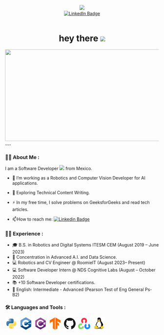
<div id="header" align="center">
  <img src="https://media.giphy.com/media/v1.Y2lkPTc5MGI3NjExZnVvdmJ5ZHU2OTRoYzNmNnNvZjVrM21ib293ZmlyY2ljc201c3lzMiZlcD12MV9pbnRlcm5hbF9naWZfYnlfaWQmY3Q9Zw/NFggbnBvFwKbK/giphy.gif" width="100"/>
  <div id="badges">
  <a href="[your-linkedin-URL](https://www.linkedin.com/in/juanmoralesirs/?locale=en_US)">
    <img src="https://img.shields.io/badge/LinkedIn-blue?style=for-the-badge&logo=linkedin&logoColor=white" alt="LinkedIn Badge"/>
  </a>
  </div>
  <img src="https://komarev.com/ghpvc/?username=JDYeidi&style=flat-square&color=blue" alt=""/>
  <h1>
   hey there
  <img src="https://media.giphy.com/media/hvRJCLFzcasrR4ia7z/giphy.gif" width="30px"/>
  </h1>
</div>
<div align="center">
  <img src="https://media.giphy.com/media/dWesBcTLavkZuG35MI/giphy.gif" width="600" height="300"/>
</div>
---

### :woman_technologist: About Me :
I am a Software Developer <img src="https://media.giphy.com/media/WUlplcMpOCEmTGBtBW/giphy.gif" width="30"> from Mexico.


- :telescope: I’m working as a Robotics and Computer Vision Developer for AI applications.

- :seedling: Exploring Technical Content Writing.

- :zap: In my free time, I solve problems on GeeksforGeeks and read tech articles.

- :mailbox:How to reach me: [![Linkedin Badge](https://img.shields.io/badge/-kakbar-blue?style=flat&logo=Linkedin&logoColor=white)](https://www.linkedin.com/in/juanmoralesirs/?locale=en_US)

### :woman_technologist: Experience :

- 🎓 B.S. in Robotics and Digital Systems ITESM CEM (August 2019 – June 2023)
- 🧪 Concentration in Advanced A.I. and Data Science. 
- 💻 Robotics and CV Engineer @ RoomieIT (August 2023– Present)
- 💻 Software Developer Intern @ NDS Cognitive Labs (August – October 2022)
- 📚 +10 Software Developer certifications.
- 💬 English: Intermediate - Advanced (Pearson Test of Eng General Ps- B2)

### :hammer_and_wrench: Languages and Tools :
<div>
  <img src="https://github.com/devicons/devicon/blob/master/icons/python/python-original.svg" title="Python" alt="Python" width="40" height="40"/>&nbsp;
  <img src="https://github.com/devicons/devicon/blob/master/icons/cplusplus/cplusplus-original.svg" title="C++" alt="C++" width="40" height="40"/>&nbsp;
  <img src="https://github.com/devicons/devicon/blob/master/icons/csharp/csharp-original.svg" title="C#" alt="C#" width="40" height="40"/>&nbsp;
  <img src="https://github.com/devicons/devicon/blob/master/icons/tensorflow/tensorflow-original.svg" title="Tf" alt="Tf" width="40" height="40"/>&nbsp;
  <img src="https://github.com/devicons/devicon/blob/master/icons/github/github-original.svg" title="github" alt="github" width="40" height="40"/>&nbsp;
  <img src="https://github.com/devicons/devicon/blob/master/icons/opencv/opencv-original.svg" title="opencv" alt="opencv" width="40" height="40"/>&nbsp;
  <img src="https://github.com/devicons/devicon/blob/master/icons/linux/linux-original.svg" title="opencv" alt="opencv" width="40" height="40"/>&nbsp;
  
</div>
